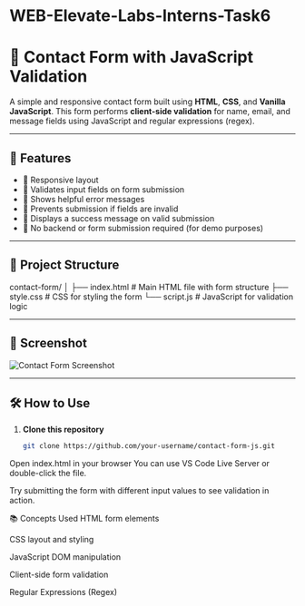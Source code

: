 # WEB-Elevate-Labs-Interns-Task6

# 📝 Contact Form with JavaScript Validation

A simple and responsive contact form built using **HTML**, **CSS**, and **Vanilla JavaScript**. This form performs **client-side validation** for name, email, and message fields using JavaScript and regular expressions (regex).

---

## 🚀 Features

- 🔹 Responsive layout
- 🔹 Validates input fields on form submission
- 🔹 Shows helpful error messages
- 🔹 Prevents submission if fields are invalid
- 🔹 Displays a success message on valid submission
- 🔹 No backend or form submission required (for demo purposes)

---

## 📂 Project Structure

contact-form/
│
├── index.html # Main HTML file with form structure
├── style.css # CSS for styling the form
└── script.js # JavaScript for validation logic


---

## 📸 Screenshot

![Contact Form Screenshot](screenshot.png) <!-- optional: include if you have a screenshot -->

---

## 🛠️ How to Use

1. **Clone this repository**  
   ```bash
   git clone https://github.com/your-username/contact-form-js.git
Open index.html in your browser
You can use VS Code Live Server or double-click the file.

Try submitting the form with different input values to see validation in action.

📚 Concepts Used
HTML form elements

CSS layout and styling

JavaScript DOM manipulation

Client-side form validation

Regular Expressions (Regex)
